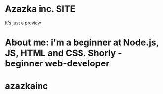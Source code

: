 # Azazka inc. SITE
It's just a preview

About me: i'm a beginner at Node.js, JS, HTML and CSS. Shorly - beginner web-developer
=======
# azazkainc
